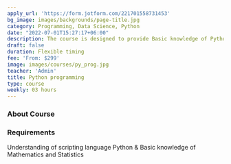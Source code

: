 ```yaml
---
apply_url: 'https://form.jotform.com/221701558731453'
bg_image: images/backgrounds/page-title.jpg
category: Programming, Data Science, Python
date: "2022-07-01T15:27:17+06:00"
description: The course is designed to provide Basic knowledge of Python. Python programming is intended for software engineers, system analysts, program managers and user support personnel who wish to learn the Python programming language.
draft: false
duration: Flexible timing
fee: 'From: $299'
image: images/courses/py_prog.jpg
teacher: 'Admin'
title: Python programming
type: course
weekly: 03 hours
---
```



### About Course



### Requirements

Understanding of scripting language Python & Basic knowledge of Mathematics and Statistics

